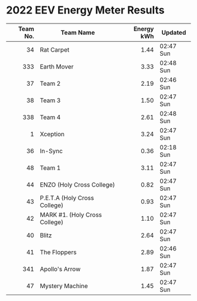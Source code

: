# 2022 EEV Energy Meter Results
|Team No.|Team Name|Energy kWh|Updated|
|---:|---|---:|---|
|34|Rat Carpet|1.44|02:47 Sun|
|333|Earth Mover|3.33|02:48 Sun|
|37|Team 2|2.19|02:46 Sun|
|38|Team 3|1.50|02:47 Sun|
|338|Team 4|2.61|02:48 Sun|
|1|Xception|3.24|02:47 Sun|
|36|In-Sync|0.36|02:18 Sun|
|48|Team 1|3.11|02:47 Sun|
|44|ENZO (Holy Cross College)|0.82|02:47 Sun|
|43|P.E.T.A (Holy Cross College)|0.93|02:47 Sun|
|42|MARK #1. (Holy Cross College)|1.10|02:47 Sun|
|40|Blitz|2.64|02:47 Sun|
|41|The Floppers|2.89|02:46 Sun|
|341|Apollo's Arrow|1.87|02:47 Sun|
|47|Mystery Machine|1.45|02:47 Sun|
